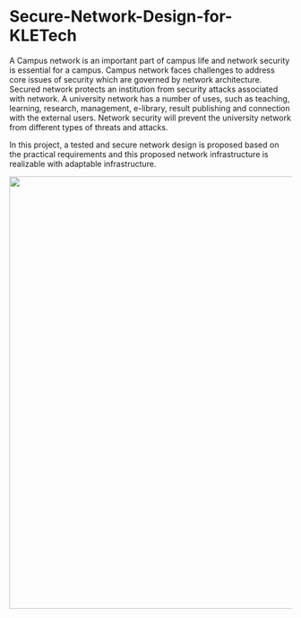 # Secure-Network-Design-for-KLETech

A Campus network is an important part of campus life and network security is essential for a campus. Campus network faces challenges to address core issues of security which are governed by network architecture. Secured network protects an institution from security attacks associated with network. A university network has a number of uses, such as teaching, learning, research, management, e-library, result publishing and connection with the external users. Network security will prevent the university network from different types of threats and attacks.

In this project, a tested and secure network design is proposed based on the practical requirements and this proposed network infrastructure is realizable with adaptable infrastructure.


<p align="center">
  <img width="632" height="770" src="https://i.stack.imgur.com/fKBHE.png">
</p>
